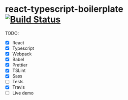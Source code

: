# react-typescript-boilerplate [![Build Status](https://travis-ci.com/acifani/react-typescript-boilerplate.svg?branch=master)](https://travis-ci.com/acifani/react-typescript-boilerplate)

TODO:

- [x] React
- [x] Typescript
- [x] Webpack
- [x] Babel
- [x] Prettier
- [x] TSLint
- [x] Sass
- [ ] Tests
- [x] Travis
- [ ] Live demo
